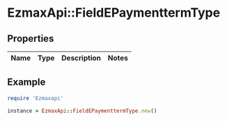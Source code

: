 # EzmaxApi::FieldEPaymenttermType

## Properties

| Name | Type | Description | Notes |
| ---- | ---- | ----------- | ----- |

## Example

```ruby
require 'Ezmaxapi'

instance = EzmaxApi::FieldEPaymenttermType.new()
```

